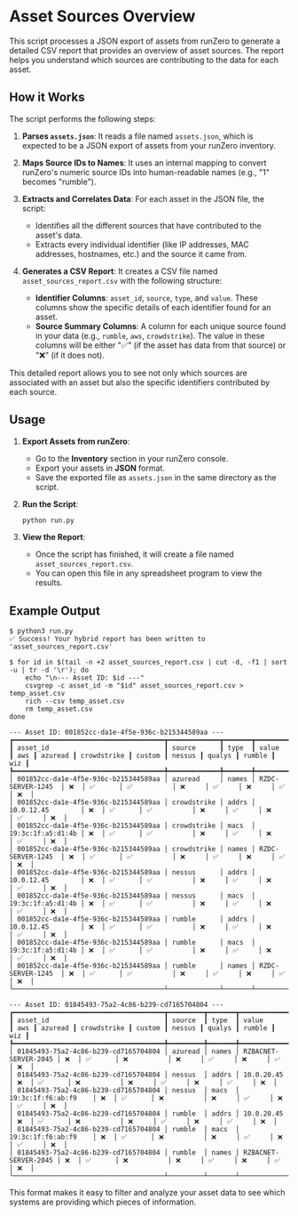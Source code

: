 # Asset Sources Overview

This script processes a JSON export of assets from runZero to generate a detailed CSV report that provides an overview of asset sources. The report helps you understand which sources are contributing to the data for each asset.

## How it Works

The script performs the following steps:

1.  **Parses `assets.json`**: It reads a file named `assets.json`, which is expected to be a JSON export of assets from your runZero inventory.

2.  **Maps Source IDs to Names**: It uses an internal mapping to convert runZero's numeric source IDs into human-readable names (e.g., "1" becomes "rumble").

3.  **Extracts and Correlates Data**: For each asset in the JSON file, the script:
    *   Identifies all the different sources that have contributed to the asset's data.
    *   Extracts every individual identifier (like IP addresses, MAC addresses, hostnames, etc.) and the source it came from.

4.  **Generates a CSV Report**: It creates a CSV file named `asset_sources_report.csv` with the following structure:
    *   **Identifier Columns**: `asset_id`, `source`, `type`, and `value`. These columns show the specific details of each identifier found for an asset.
    *   **Source Summary Columns**: A column for each unique source found in your data (e.g., `rumble`, `aws`, `crowdstrike`). The value in these columns will be either "✅" (if the asset has data from that source) or "❌" (if it does not).

This detailed report allows you to see not only which sources are associated with an asset but also the specific identifiers contributed by each source.

## Usage

1.  **Export Assets from runZero**:
    *   Go to the **Inventory** section in your runZero console.
    *   Export your assets in **JSON** format.
    *   Save the exported file as `assets.json` in the same directory as the script.

2.  **Run the Script**:
    ```bash
    python run.py
    ```

3.  **View the Report**:
    *   Once the script has finished, it will create a file named `asset_sources_report.csv`.
    *   You can open this file in any spreadsheet program to view the results.

## Example Output

```
$ python3 run.py
✅ Success! Your hybrid report has been written to 'asset_sources_report.csv'

$ for id in $(tail -n +2 asset_sources_report.csv | cut -d, -f1 | sort -u | tr -d '\r'); do
    echo "\n--- Asset ID: $id ---"
    csvgrep -c asset_id -m "$id" asset_sources_report.csv > temp_asset.csv
    rich --csv temp_asset.csv
    rm temp_asset.csv
done

--- Asset ID: 001852cc-da1e-4f5e-936c-b215344589aa ---
┏━━━━━━━━━━━━━━━━━━━━━━━━━━━━━━━━━━━━━━┳━━━━━━━━━━━━━┳━━━━━━━┳━━━━━━━━━━━━━━━━━━━┳━━━━━┳━━━━━━━━━┳━━━━━━━━━━━━━┳━━━━━━━━┳━━━━━━━━┳━━━━━━━━┳━━━━━━━━┳━━━━━┓
┃ asset_id                             ┃ source      ┃ type  ┃ value             ┃ aws ┃ azuread ┃ crowdstrike ┃ custom ┃ nessus ┃ qualys ┃ rumble ┃ wiz ┃
┡━━━━━━━━━━━━━━━━━━━━━━━━━━━━━━━━━━━━━━╇━━━━━━━━━━━━━╇━━━━━━━╇━━━━━━━━━━━━━━━━━━━╇━━━━━╇━━━━━━━━━╇━━━━━━━━━━━━━╇━━━━━━━━╇━━━━━━━━╇━━━━━━━━╇━━━━━━━━╇━━━━━┩
│ 001852cc-da1e-4f5e-936c-b215344589aa │ azuread     │ names │ RZDC-SERVER-1245  │ ❌  │ ✅      │ ✅          │ ❌     │ ✅     │ ❌     │ ✅     │ ❌  │
│ 001852cc-da1e-4f5e-936c-b215344589aa │ crowdstrike │ addrs │ 10.0.12.45        │ ❌  │ ✅      │ ✅          │ ❌     │ ✅     │ ❌     │ ✅     │ ❌  │
│ 001852cc-da1e-4f5e-936c-b215344589aa │ crowdstrike │ macs  │ 19:3c:1f:a5:d1:4b │ ❌  │ ✅      │ ✅          │ ❌     │ ✅     │ ❌     │ ✅     │ ❌  │
│ 001852cc-da1e-4f5e-936c-b215344589aa │ crowdstrike │ names │ RZDC-SERVER-1245  │ ❌  │ ✅      │ ✅          │ ❌     │ ✅     │ ❌     │ ✅     │ ❌  │
│ 001852cc-da1e-4f5e-936c-b215344589aa │ nessus      │ addrs │ 10.0.12.45        │ ❌  │ ✅      │ ✅          │ ❌     │ ✅     │ ❌     │ ✅     │ ❌  │
│ 001852cc-da1e-4f5e-936c-b215344589aa │ nessus      │ macs  │ 19:3c:1f:a5:d1:4b │ ❌  │ ✅      │ ✅          │ ❌     │ ✅     │ ❌     │ ✅     │ ❌  │
│ 001852cc-da1e-4f5e-936c-b215344589aa │ rumble      │ addrs │ 10.0.12.45        │ ❌  │ ✅      │ ✅          │ ❌     │ ✅     │ ❌     │ ✅     │ ❌  │
│ 001852cc-da1e-4f5e-936c-b215344589aa │ rumble      │ macs  │ 19:3c:1f:a5:d1:4b │ ❌  │ ✅      │ ✅          │ ❌     │ ✅     │ ❌     │ ✅     │ ❌  │
│ 001852cc-da1e-4f5e-936c-b215344589aa │ rumble      │ names │ RZDC-SERVER-1245  │ ❌  │ ✅      │ ✅          │ ❌     │ ✅     │ ❌     │ ✅     │ ❌  │
└──────────────────────────────────────┴─────────────┴───────┴───────────────────┴─────┴─────────┴─────────────┴────────┴────────┴────────┴────────┴─────┘

--- Asset ID: 01845493-75a2-4c86-b239-cd7165704804 ---
┏━━━━━━━━━━━━━━━━━━━━━━━━━━━━━━━━━━━━━━┳━━━━━━━━━┳━━━━━━━┳━━━━━━━━━━━━━━━━━━━━━━┳━━━━━┳━━━━━━━━━┳━━━━━━━━━━━━━┳━━━━━━━━┳━━━━━━━━┳━━━━━━━━┳━━━━━━━━┳━━━━━┓
┃ asset_id                             ┃ source  ┃ type  ┃ value                ┃ aws ┃ azuread ┃ crowdstrike ┃ custom ┃ nessus ┃ qualys ┃ rumble ┃ wiz ┃
┡━━━━━━━━━━━━━━━━━━━━━━━━━━━━━━━━━━━━━━╇━━━━━━━━━╇━━━━━━━╇━━━━━━━━━━━━━━━━━━━━━━╇━━━━━╇━━━━━━━━━╇━━━━━━━━━━━━━╇━━━━━━━━╇━━━━━━━━╇━━━━━━━━╇━━━━━━━━╇━━━━━┩
│ 01845493-75a2-4c86-b239-cd7165704804 │ azuread │ names │ RZBACNET-SERVER-2045 │ ❌  │ ✅      │ ❌          │ ❌     │ ✅     │ ❌     │ ✅     │ ❌  │
│ 01845493-75a2-4c86-b239-cd7165704804 │ nessus  │ addrs │ 10.0.20.45           │ ❌  │ ✅      │ ❌          │ ❌     │ ✅     │ ❌     │ ✅     │ ❌  │
│ 01845493-75a2-4c86-b239-cd7165704804 │ nessus  │ macs  │ 19:3c:1f:f6:ab:f9    │ ❌  │ ✅      │ ❌          │ ❌     │ ✅     │ ❌     │ ✅     │ ❌  │
│ 01845493-75a2-4c86-b239-cd7165704804 │ rumble  │ addrs │ 10.0.20.45           │ ❌  │ ✅      │ ❌          │ ❌     │ ✅     │ ❌     │ ✅     │ ❌  │
│ 01845493-75a2-4c86-b239-cd7165704804 │ rumble  │ macs  │ 19:3c:1f:f6:ab:f9    │ ❌  │ ✅      │ ❌          │ ❌     │ ✅     │ ❌     │ ✅     │ ❌  │
│ 01845493-75a2-4c86-b239-cd7165704804 │ rumble  │ names │ RZBACNET-SERVER-2045 │ ❌  │ ✅      │ ❌          │ ❌     │ ✅     │ ❌     │ ✅     │ ❌  │
└──────────────────────────────────────┴─────────┴───────┴──────────────────────┴─────┴─────────┴─────────────┴────────┴────────┴────────┴────────┴─────┘
```

This format makes it easy to filter and analyze your asset data to see which systems are providing which pieces of information.
